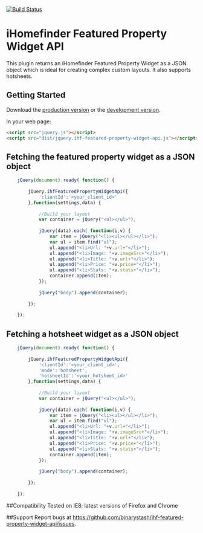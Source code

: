 [![Build Status](https://travis-ci.org/binarystash/ihf-featured-property-widget-api.svg)](https://travis-ci.org/binarystash/ihf-featured-property-widget-api)

# iHomefinder Featured Property Widget API

This plugin returns an iHomefinder Featured Property Widget as a JSON object which is ideal for creating complex custom layouts. It also supports hotsheets.

## Getting Started

Download the [production version][min] or the [development version][max].

[min]: https://raw.githubusercontent.com/binarystash/jquery-ihf-featured-property-widget-api/master/dist/jquery.ihf-featured-property-widget-api.min.js
[max]: https://raw.githubusercontent.com/binarystash/jquery-ihf-featured-property-widget-api/master/dist/jquery.ihf-featured-property-widget-api.js

In your web page:

```html
<script src="jquery.js"></script>
<script src="dist/jquery.ihf-featured-property-widget-api.js"></script>
```

## Fetching the featured property widget as a JSON object

```javascript
	jQuery(document).ready( function() {
			
		jQuery.ihfFeaturedPropertyWidgetApi({
			'clientId':'<your_client_id>'
		},function(settings,data) {
			
			//Build your layout
			var container = jQuery("<ul></ul>");
			
			jQuery(data).each( function(i,v) {
				var item = jQuery("<li><ul></ul></li>");
				var ul = item.find("ul");
				ul.append("<li>Url: "+v.url+"</li>");
				ul.append("<li>Image: "+v.imageSrc+"</li>");
				ul.append("<li>Title: "+v.url+"</li>");
				ul.append("<li>Price: "+v.price+"</li>");
				ul.append("<li>Stats: "+v.stats+"</li>");
				container.append(item);
			});
			
			jQuery("body").append(container);
		
		});
		
	});
```

## Fetching a hotsheet widget as a JSON object

```javascript
	jQuery(document).ready( function() {
			
		jQuery.ihfFeaturedPropertyWidgetApi({
			'clientId':'<your_client_id>',
			'mode':'hotsheet',
			'hotsheetId':'<your_hotsheet_id>'
		},function(settings,data) {
			
			//Build your layout
			var container = jQuery("<ul></ul>");
			
			jQuery(data).each( function(i,v) {
				var item = jQuery("<li><ul></ul></li>");
				var ul = item.find("ul");
				ul.append("<li>Url: "+v.url+"</li>");
				ul.append("<li>Image: "+v.imageSrc+"</li>");
				ul.append("<li>Title: "+v.url+"</li>");
				ul.append("<li>Price: "+v.price+"</li>");
				ul.append("<li>Stats: "+v.stats+"</li>");
				container.append(item);
			});
			
			jQuery("body").append(container);
		
		});
		
	});
```

##Compatibility
Tested on IE8; latest versions of Firefox and Chrome

##Support
Report bugs at https://github.com/binarystash/ihf-featured-property-widget-api/issues.

